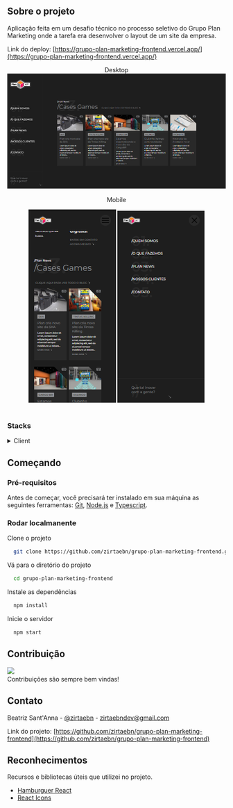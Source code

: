 ## Sobre o projeto
Aplicação feita em um desafio técnico no processo seletivo do Grupo Plan Marketing onde a tarefa era desenvolver o layout de um site da empresa.

Link do deploy: [https://grupo-plan-marketing-frontend.vercel.app/](https://grupo-plan-marketing-frontend.vercel.app/)

<div align="center"> 
    Desktop
  <img src="./public/screenshots/desktop1.png" alt="screenshot" />
</div>
<div align="center"> 
    <p>Mobile</p>
  <img src="./public/screenshots/mobile1.png" alt="screenshot" />
  <img src="./public/screenshots/mobile2.png" alt="screenshot" />
</div>
<br/>

### Stacks
<details>
  <summary>Client</summary>
  <ul>
    <li><a href="https://pt-br.reactjs.org/">React.js</a></li>
    <li><a href="https://www.typescriptlang.org/">Typescript</a></li>
    <li><a href="https://styled-components.com/">Styled Components</a></li>
  </ul>
</details>

## Começando

### Pré-requisitos

Antes de começar, você precisará ter instalado em sua máquina as seguintes ferramentas: [Git](https://git-scm.com/), [Node.js](https://nodejs.org/en/) e [Typescript](https://www.typescriptlang.org/).
   
### Rodar localmanente

Clone o projeto

```bash
  git clone https://github.com/zirtaebn/grupo-plan-marketing-frontend.git
```

Vá para o diretório do projeto

```bash
  cd grupo-plan-marketing-frontend
```

Instale as dependências

```bash
  npm install
```

Inicie o servidor 

```bash
  npm start
```

## Contribuição

<a href="https://github.com/zirtaebn/weather-app--test/graphs/contributors">
  <img src="https://avatars.githubusercontent.com/u/80608809?s=60&v=4" />
</a>
</br>
Contribuições são sempre bem vindas!

## Contato

Beatriz Sant'Anna - [@zirtaebn](https://twitter.com/zirtaebn) - zirtaebndev@gmail.com

Link do projeto: [https://github.com/zirtaebn/grupo-plan-marketing-frontend](https://github.com/zirtaebn/grupo-plan-marketing-frontend)


## Reconhecimentos

Recursos e bibliotecas úteis que utilizei no projeto.
 - [Hamburguer React](https://www.npmjs.com/package/hamburger-react)
 - [React Icons](https://react-icons.github.io/react-icons/)
 